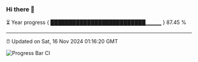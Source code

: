 ### Hi there 👋

⏳ Year progress { ██████████████████████████▁▁▁▁ } 87.45 %

---

⏰ Updated on Sat, 16 Nov 2024 01:16:20 GMT

![Progress Bar CI](https://github.com/JuvenileQ/Progress-Bar-CI/workflows/main/badge.svg)
